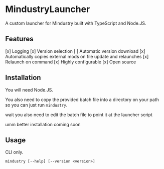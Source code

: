 # MindustryLauncher
A custom launcher for Mindustry built with TypeScript and Node.JS.

## Features
[x] Logging
[x] Version selection
[ ] Automatic version download
[x] Automatically copies external mods on file update and relaunches
[x] Relaunch on command
[x] Highly configurable
[x] Open source

## Installation
You will need Node.JS.

You also need to copy the provided batch file into a directory on your path so you can just run `mindustry`.

wait you also need to edit the batch file to point it at the launcher script

umm better installation coming soon

## Usage
CLI only.

`mindustry [--help] [--version <version>]`
